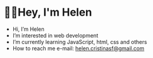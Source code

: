 # 💁‍♀️Hey, I'm Helen

- Hi, I’m Helen
- I’m interested in web development
- I’m currently learning JavaScript, html, css and others
- How to reach me e-mail: helen.cristinasf@gmail.com

<!---
helygg/helygg is a ✨ special ✨ repository because its `README.md` (this file) appears on your GitHub profile.
You can click the Preview link to take a look at your changes.
--->
